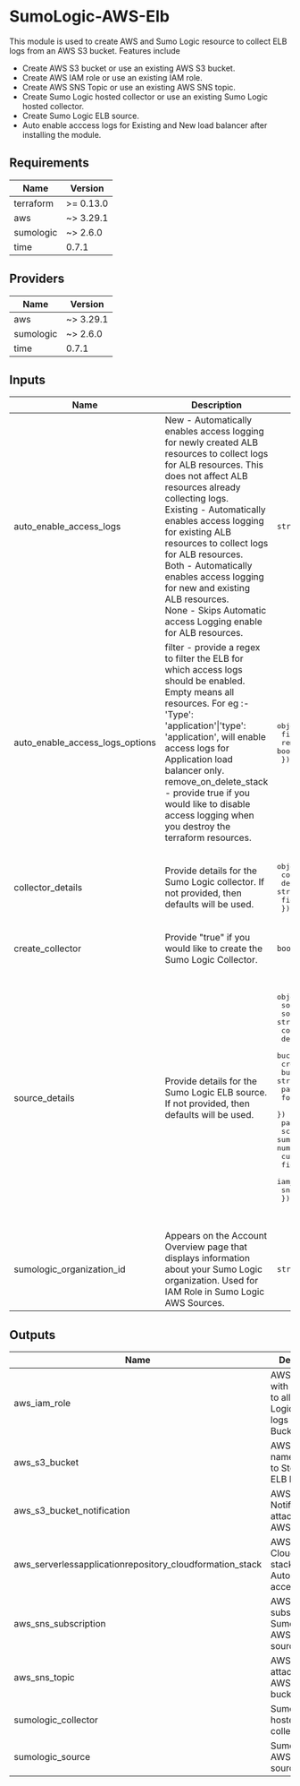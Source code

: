 # SumoLogic-AWS-Elb

This module is used to create AWS and Sumo Logic resource to collect ELB logs from an AWS S3 bucket. Features include
- Create AWS S3 bucket or use an existing AWS S3 bucket.
- Create AWS IAM role or use an existing IAM role.
- Create AWS SNS Topic or use an existing AWS SNS topic.
- Create Sumo Logic hosted collector or use an existing Sumo Logic hosted collector.
- Create Sumo Logic ELB source.
- Auto enable acccess logs for Existing and New load balancer after installing the module.

## Requirements

| Name | Version |
|------|---------|
| terraform | >= 0.13.0 |
| aws | ~> 3.29.1 |
| sumologic | ~> 2.6.0 |
| time | 0.7.1 |

## Providers

| Name | Version |
|------|---------|
| aws | ~> 3.29.1 |
| sumologic | ~> 2.6.0 |
| time | 0.7.1 |

## Inputs

| Name | Description | Type | Default | Required |
|------|-------------|------|---------|:--------:|
| auto\_enable\_access\_logs | New - Automatically enables access logging for newly created ALB resources to collect logs for ALB resources. This does not affect ALB resources already collecting logs.<br>                              Existing - Automatically enables access logging for existing ALB resources to collect logs for ALB resources.<br>                               Both - Automatically enables access logging for new and existing ALB resources.<br>                               None - Skips Automatic access Logging enable for ALB resources. | `string` | `"Both"` | no |
| auto\_enable\_access\_logs\_options | filter - provide a regex to filter the ELB for which access logs should be enabled. Empty means all resources. For eg :- 'Type': 'application'\|'type': 'application', will enable access logs for Application load balancer only.<br>            remove\_on\_delete\_stack - provide true if you would like to disable access logging when you destroy the terraform resources. | <pre>object({<br>                filter = string<br>             remove_on_delete_stack = bool<br>       })</pre> | <pre>{<br>  "filter": "",<br>  "remove_on_delete_stack": true<br>}</pre> | no |
| collector\_details | Provide details for the Sumo Logic collector. If not provided, then defaults will be used. | <pre>object({<br>           collector_name = string<br>             description = string<br>          fields = map(string)<br>        })</pre> | <pre>{<br>  "collector_name": "SumoLogic Elb Collector <AWS Account Id>",<br>  "description": "This collector is created using Sumo Logic terraform AWS ELB module to collect AWS elb logs.",<br>  "fields": {}<br>}</pre> | no |
| create\_collector | Provide "true" if you would like to create the Sumo Logic Collector. | `bool` | n/a | yes |
| source\_details | Provide details for the Sumo Logic ELB source. If not provided, then defaults will be used. | <pre>object({<br>             source_name = string<br>                source_category = string<br>              collector_id = string<br>               description = string<br>                bucket_details = object({<br>                   create_bucket = bool<br>                        bucket_name = string<br>                  path_expression = string<br>                    force_destroy_bucket = bool<br>         })<br>          paused = bool<br>               scan_interval = string<br>sumo_account_id = number<br>            cutoff_relative_time = string<br>               fields = map(string)<br>                iam_role_arn = string<br>               sns_topic_arn = string<br>      })</pre> | <pre>{<br>  "bucket_details": {<br>    "bucket_name": "elb-logs-accountid-region",<br>    "create_bucket": true,<br>    "force_destroy_bucket": true,<br>    "path_expression": "*AWSLogs/<ACCOUNT-ID>/elasticloadbalancing/<REGION-NAME>/*"<br>  },<br>  "collector_id": "",<br>  "cutoff_relative_time": "-1d",<br>  "description": "This source is created using Sumo Logic terraform AWS elb module to collect AWS elb logs.",<br>  "fields": {},<br>  "iam_role_arn": "",<br>  "paused": false,<br>  "scan_interval": 300000,<br>  "sns_topic_arn": "",<br>  "source_category": "Labs/aws/elb",<br>  "source_name": "Elb Source",<br>  "sumo_account_id": 926226587429<br>}</pre> | no |
| sumologic\_organization\_id | Appears on the Account Overview page that displays information about your Sumo Logic organization. Used for IAM Role in Sumo Logic AWS Sources. | `string` | n/a | yes |

## Outputs

| Name | Description |
|------|-------------|
| aws\_iam\_role | AWS IAM role with permission to allow Sumo Logic to read logs from S3 Bucket. |
| aws\_s3\_bucket | AWS S3 Bucket name created to Store the ELB logs. |
| aws\_s3\_bucket\_notification | AWS S3 Bucket Notification attached to the AWS S3 Bucket |
| aws\_serverlessapplicationrepository\_cloudformation\_stack | AWS CloudFormation stack for ALB Auto Enable access logs. |
| aws\_sns\_subscription | AWS SNS subscription to Sumo Logic AWS ELB source. |
| aws\_sns\_topic | AWS SNS topic attached to the AWS S3 bucket. |
| sumologic\_collector | Sumo Logic hosted collector. |
| sumologic\_source | Sumo Logic AWS ELB source. |

